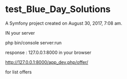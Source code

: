 test_Blue_Day_Solutions
=======================

A Symfony project created on August 30, 2017, 7:08 am.

IN your server 

php bin/console server:run

response : 127.0.0.1:8000
in your browser

http://127.0.0.1:8000/app_dev.php/offer/

for list offers
